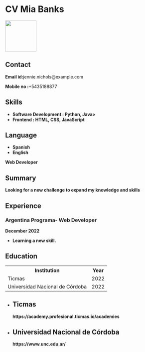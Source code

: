 # CV Mia Banks
<html lang="en">

<head>
	<meta charset="UTF-8">
	<meta http-equiv="X-UA-Compatible" content="IE=edge">
	<meta name="viewport"
		content="width=device-width, initial-scale=1.0">
	<link rel="stylesheet" href="resume.css">
</head>

<body>
	<div class="full">
		<div class="left">
			<div class="image">
				<img src=
"https://randomuser.me/api/portraits/women/14.jpg"
					style="width:100px;height:100px;">
			</div>
			<div class="Contact">
				<h2>Contact</h2>
				<p><b>Email id:</b>jennie.nichols@example.com</p>
				<p><b>Mobile no :</b>+5435188877</p>
			</div>
			<div class="Skills">
				<h2>Skills</h2>
				<ul>
					<li><b>Software Development :
					Python, Java>
					<li><b>Frontend : HTML, CSS,
					JavaScript </b></li>
				</ul>
			</div>
			<div class="Language">
				<h2>Language</h2>
				<ul>
          <li>Spanish</li>
					<li>English</li>
				</ul>
		</div>
		<div class="right">
			<div class="name">
			</div>
			<div class="title">
				<p>Web Developer</p>
			</div>
			<div class="Summary">
				<h2>Summary</h2>
				<p>Looking for a new challenge
					to expand my knowledge and skills
				</p>
			</div>
			<div class="Experience">
				<h2>Experience</h2>
				<h3>Argentina Programa- Web Developer</h3>
				<p>December 2022</p>
				<ul>
					<li> Learning a new skill.</li>
				</ul>
			</div>
			<div class="Education">
				<h2>Education</h2>
				<table>
					<tr>
						<th>Institution </th>
						<th>Year </th>
					</tr>
					<tr>
						<td>Ticmas</td>
						<td>2022</td>
					</tr>
					<tr>
						<td>Universidad Nacional de Córdoba</td>
						<td>2022</td>
					</tr>
				</table>
			</div>
			<div class="project">
				<ul>
					<li>
						<h2>Ticmas</h2>
						<p>https://academy.profesional.ticmas.io/academies</p>
					</li>
					<li>
						<h2>Universidad Nacional de Córdoba</h2>
						<p>https://www.unc.edu.ar/</p>
					</li>
				</ul>
			</div>
		</div>
	</div>
</body>

</html>
